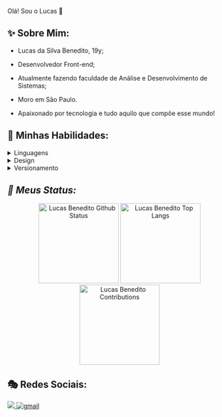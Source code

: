 Olá! Sou o Lucas 👋

## **✨ Sobre Mim:**
* Lucas da Silva Benedito, 19y;
* Desenvolvedor Front-end;
* Atualmente fazendo faculdade de Análise e Desenvolvimento de Sistemas; 
* Moro em São Paulo.

* Apaixonado por tecnologia e tudo aquilo que compõe esse mundo!


## **💬 Minhas Habilidades:**
<details>
  <summary>Linguagens</summary>
 
 > ![JavaScript](https://img.shields.io/badge/javascript-%23323330.svg?style=for-the-badge&logo=javascript&logoColor=%23F7DF1E)
![HTML5](https://img.shields.io/badge/html5-%23E34F26.svg?style=for-the-badge&logo=html5&logoColor=white)
![CSS3](https://img.shields.io/badge/css3-%231572B6.svg?style=for-the-badge&logo=css3&logoColor=white)
![Markdown](https://img.shields.io/badge/markdown-%23000000.svg?style=for-the-badge&logo=markdown&logoColor=white)
![Java](https://img.shields.io/badge/java-%23ED8B00.svg?style=for-the-badge&logo=openjdk&logoColor=white)
</details>

<details>
  <summary>Design</summary>
  
> ![Photoshop](https://img.shields.io/badge/adobe%20photoshop-%2331A8FF.svg?style=for-the-badge&logo=adobe%20photoshop&logoColor=white)
![Figma](https://img.shields.io/badge/figma-%23F24E1E.svg?style=for-the-badge&logo=figma&logoColor=white)
![AdobeIllustrator](https://img.shields.io/badge/Adobe%20Illustrator-FF9A00?style=for-the-badge&logo=adobe%20illustrator&logoColor=white)

</details>

<details>
  <summary>Versionamento</summary>
  
> ![NPM](https://img.shields.io/badge/NPM-%23000000.svg?style=for-the-badge&logo=npm&logoColor=white)
![Git](https://img.shields.io/badge/git-%23F05033.svg?style=for-the-badge&logo=git&logoColor=white)
![GitHub](https://img.shields.io/badge/github-%23121011.svg?style=for-the-badge&logo=github&logoColor=white)
</details>



## **🚀 Meus Status*:*

<div align="center">
  
<img height="180em" alt="Lucas Benedito Github Status" src="https://github-readme-stats-sigma-five.vercel.app/api?username=LucasBened&theme=dracula&show_icons=true" style="max-width: 100%;">

<img height="180em" alt="Lucas Benedito Top Langs" src="https://github-readme-stats-sigma-five.vercel.app/api/top-langs/?username=LucasBened&layout=compact" style="max-width: 100%;">

<img height="180em" alt="Lucas Benedito Contributions" src="http://github-readme-streak-stats.herokuapp.com?user=LucasBened&hide_border=true" style="max-width: 100%;">

</div>

## **🎭 Redes Sociais:**

<a href="https://www.linkedin.com/in/lucas-da-silva-7a9313236/">
<img src="https://img.shields.io/badge/linkedin-%230077B5.svg?style=for-the-badge&logo=linkedin&logoColor=white"/>
</a>
<a href="mailto:lussivbsilva1@gmail.com">
<img alt=gmail src="https://img.shields.io/badge/Gmail-D14836?style=for-the-badge&logo=gmail&logoColor=white"/>
</a>

